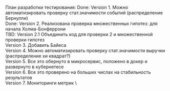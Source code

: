 ﻿План разработки тестирования: 
Done: Version 1. Можно автоматизировать проверку стат.значимости событий (распределение Бернулли) \
Done: Version 2. Реализована проверка множественных гипотез: для начала Холма-Бонферрони \
TBD: Version 2.1 Объединить код для проверки 2 и множественной проверки гипотез \
Version 3. Добавить Байеса \
Version 4. Можно автоматизировать проверку стат.значимости выручки (распределение хи квадрат?) \
Version 5. Все это обернуто в микросервис, положено в докер и развернуто в кубернетесе \
Version 6. Все это проверено на больших числах на стабильность результатов \
Version 7. Мониторинги метрик \
